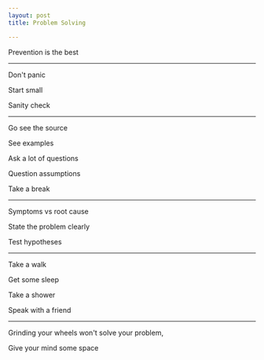 ```yaml
---
layout: post
title: Problem Solving

---
```


Prevention is the best

---

Don't panic

Start small

Sanity check

---

Go see the source

See examples 

Ask a lot of questions

Question assumptions

Take a break 

---

Symptoms vs root cause

State the problem clearly

Test hypotheses

---

Take a walk

Get some sleep 

Take a shower 

Speak with a friend

---

Grinding your wheels won't solve your problem, 

Give your mind some space 



